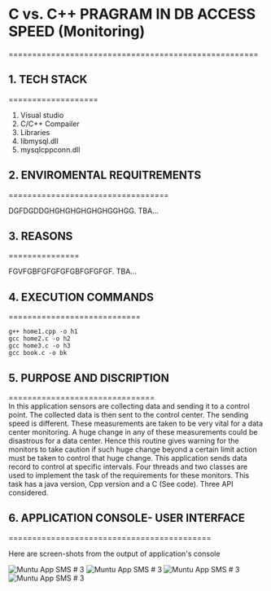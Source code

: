 # C vs. C++ PRAGRAM IN DB ACCESS SPEED (Monitoring)
=====================================================

## 1. TECH STACK
===================

1. Visual studio
2. C/C++ Compailer
3. Libraries
4. libmysql.dll
5. mysqlcppconn.dll


## 2. ENVIROMENTAL REQUITREMENTS
==================================

DGFDGDDGHGHGHGHGHGHGGHGG.
TBA...


## 3. REASONS
===============

FGVFGBFGFGFGFGBFGFGFGF.
TBA...


## 4. EXECUTION COMMANDS
============================
```
g++ home1.cpp -o h1
gcc home2.c -o h2
gcc home3.c -o h3
gcc book.c -o bk

```

## 5. PURPOSE AND DISCRIPTION
===============================\
In this application sensors are collecting data and sending it to a control point. The collected data is then sent to the control center.  The sending speed is different. These measurements are taken to be very vital for a data center monitoring. A huge change in any of these measurements could be disastrous for a data center. Hence this routine gives warning for the monitors to take caution if such huge change beyond a certain limit action must be taken to control that huge change. This application sends data record to control at specific intervals. Four threads and two classes are used to implement the task of the requirements for these monitors. This task has a java version, Cpp version and a C (See code). Three API considered.


## 6. APPLICATION CONSOLE- USER INTERFACE 
===========================================

Here are screen-shots from the output of application's console

![ Muntu App SMS # 3 ](https://github.com/LINOSNCHENA/Cpp-Database-speed-comparison/blob/master/resourcex/page%20(1).png)
![ Muntu App SMS # 3 ](https://github.com/LINOSNCHENA/Cpp-Database-speed-comparison/blob/master/resourcex/page%20(2).png)
![ Muntu App SMS # 3 ](https://github.com/LINOSNCHENA/Cpp-Database-speed-comparison/blob/master/resourcex/page%20(3).png)
![ Muntu App SMS # 3 ](https://github.com/LINOSNCHENA/Cpp-Database-speed-comparison/blob/master/resourcex/page%20(4).png)
